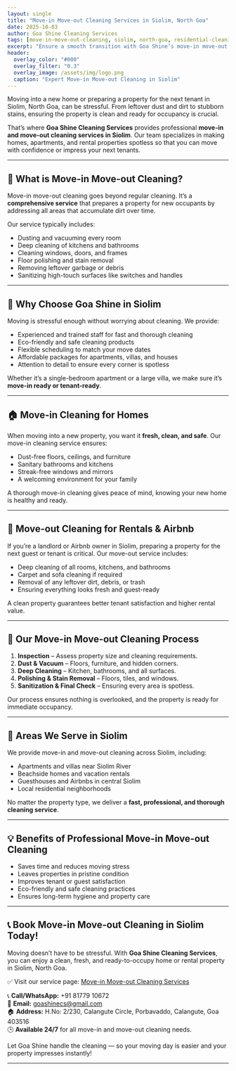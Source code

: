 ```yaml
---
layout: single
title: "Move-in Move-out Cleaning Services in Siolim, North Goa"
date: 2025-10-03
author: Goa Shine Cleaning Services
tags: [move-in-move-out-cleaning, siolim, north-goa, residential-cleaning]
excerpt: "Ensure a smooth transition with Goa Shine’s move-in move-out cleaning services in Siolim, North Goa — leaving your property spotless and ready for the next occupants."
header:
  overlay_color: "#000"
  overlay_filter: "0.3"
  overlay_image: /assets/img/logo.png
  caption: "Expert Move-in Move-out Cleaning in Siolim"
---
```


Moving into a new home or preparing a property for the next tenant in Siolim, North Goa, can be stressful. From leftover dust and dirt to stubborn stains, ensuring the property is clean and ready for occupancy is crucial.  

That’s where **Goa Shine Cleaning Services** provides professional **move-in and move-out cleaning services in Siolim**. Our team specializes in making homes, apartments, and rental properties spotless so that you can move with confidence or impress your next tenants.

---

## 🧹 What is Move-in Move-out Cleaning?
Move-in move-out cleaning goes beyond regular cleaning. It’s a **comprehensive service** that prepares a property for new occupants by addressing all areas that accumulate dirt over time.  

Our service typically includes:  
- Dusting and vacuuming every room  
- Deep cleaning of kitchens and bathrooms  
- Cleaning windows, doors, and frames  
- Floor polishing and stain removal  
- Removing leftover garbage or debris  
- Sanitizing high-touch surfaces like switches and handles  

---

## 🌟 Why Choose Goa Shine in Siolim
Moving is stressful enough without worrying about cleaning. We provide:  
- Experienced and trained staff for fast and thorough cleaning  
- Eco-friendly and safe cleaning products  
- Flexible scheduling to match your move dates  
- Affordable packages for apartments, villas, and houses  
- Attention to detail to ensure every corner is spotless  

Whether it’s a single-bedroom apartment or a large villa, we make sure it’s **move-in ready or tenant-ready**.

---

## 🏠 Move-in Cleaning for Homes
When moving into a new property, you want it **fresh, clean, and safe**. Our move-in cleaning service ensures:  
- Dust-free floors, ceilings, and furniture  
- Sanitary bathrooms and kitchens  
- Streak-free windows and mirrors  
- A welcoming environment for your family  

A thorough move-in cleaning gives peace of mind, knowing your new home is healthy and ready.

---

## 🏡 Move-out Cleaning for Rentals & Airbnb
If you’re a landlord or Airbnb owner in Siolim, preparing a property for the next guest or tenant is critical. Our move-out service includes:  
- Deep cleaning of all rooms, kitchens, and bathrooms  
- Carpet and sofa cleaning if required  
- Removal of any leftover dirt, debris, or trash  
- Ensuring everything looks fresh and guest-ready  

A clean property guarantees better tenant satisfaction and higher rental value.

---

## 🚿 Our Move-in Move-out Cleaning Process
1. **Inspection** – Assess property size and cleaning requirements.  
2. **Dust & Vacuum** – Floors, furniture, and hidden corners.  
3. **Deep Cleaning** – Kitchen, bathrooms, and all surfaces.  
4. **Polishing & Stain Removal** – Floors, tiles, and windows.  
5. **Sanitization & Final Check** – Ensuring every area is spotless.  

Our process ensures nothing is overlooked, and the property is ready for immediate occupancy.

---

## 📍 Areas We Serve in Siolim
We provide move-in and move-out cleaning across Siolim, including:  
- Apartments and villas near Siolim River  
- Beachside homes and vacation rentals  
- Guesthouses and Airbnbs in central Siolim  
- Local residential neighborhoods  

No matter the property type, we deliver a **fast, professional, and thorough cleaning service**.

---

## 💡 Benefits of Professional Move-in Move-out Cleaning
- Saves time and reduces moving stress  
- Leaves properties in pristine condition  
- Improves tenant or guest satisfaction  
- Eco-friendly and safe cleaning practices  
- Ensures long-term hygiene and property care  

---

## 📞 Book Move-in Move-out Cleaning in Siolim Today!
Moving doesn’t have to be stressful. With **Goa Shine Cleaning Services**, you can enjoy a clean, fresh, and ready-to-occupy home or rental property in Siolim, North Goa.  

✅ Visit our service page: [Move-in Move-out Cleaning Services](https://www.goashinecs.com/move-in-move-out-cleaning-goa.html)  

📞 **Call/WhatsApp:** +91 81779 10672  
📧 **Email:** goashinecs@gmail.com  
🏠 **Address:** H.No: 2/230, Calangute Circle, Porbavaddo, Calangute, Goa 403516  
🕒 **Available 24/7** for all move-in and move-out cleaning needs.  

Let Goa Shine handle the cleaning — so your moving day is easier and your property impresses instantly!  

---
